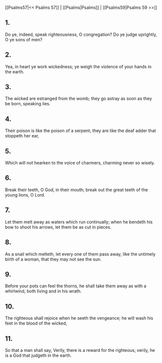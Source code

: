[[Psalms57|<< Psalms 57]] | [[Psalms|Psalms]] | [[Psalms59|Psalms 59 >>]]
## 1.
Do ye, indeed, speak righteousness, O congregation? Do ye judge uprightly, O ye sons of men?
## 2.
Yea, in heart ye work wickedness; ye weigh the violence of your hands in the earth.
## 3.
The wicked are estranged from the womb; they go astray as soon as they be born, speaking lies.
## 4.
Their poison is like the poison of a serpent; they are like the deaf adder that stoppeth her ear,
## 5.
Which will not hearken to the voice of charmers, charming never so wisely.
## 6.
Break their teeth, O God, in their mouth; break out the great teeth of the young lions, O Lord.
## 7.
Let them melt away as waters which run continually; when he bendeth his bow to shoot his arrows, let them be as cut in pieces.
## 8.
As a snail which melteth, let every one of them pass away, like the untimely birth of a woman, that they may not see the sun.
## 9.
Before your pots can feel the thorns, he shall take them away as with a whirlwind, both living and in his wrath.
## 10.
The righteous shall rejoice when he seeth the vengeance; he will wash his feet in the blood of the wicked,
## 11.
So that a man shall say, Verily, there is a reward for the righteous; verily, he is a God that judgeth in the earth.

